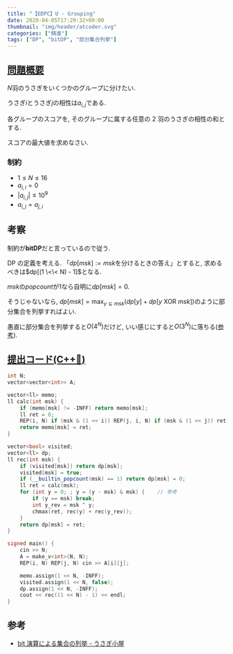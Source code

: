 ```yaml
---
title: "【EDPC】U - Grouping"
date: 2020-04-05T17:29:32+09:00
thumbnail: "img/header/atcoder.svg"
categories: ["精進"]
tags: ["DP", "bitDP", "部分集合列挙"]
---
```


## [問題概要](https://atcoder.jp/contests/dp/tasks/dp_u)

$N$羽のうさぎをいくつかのグループに分けたい.

うさぎ$i$とうさぎ$j$の相性は$a_{i, j}$である.

各グループのスコアを, そのグループに属する任意の 2 羽のうさぎの相性の和とする.

スコアの最大値を求めなさい.

### 制約

- $1 \leq N \leq 16$
- $a_{i, i} = 0$
- $|a_{i, j}| \leq 10^9$
- $a_{i, j} = a_{j, i}$

## 考察

制約が**bitDP**だと言っているので従う.

DP の定義を考える. 「$dp[msk] := msk$を分けるときの答え」とすると, 求めるべきは$dp[(1 \<\< N) - 1]$となる.

$msk$の$popcount$が$1$なら自明に$dp[msk] = 0$.

そうじゃないなら, $\displaystyle dp[msk] = \max_{y \subseteq msk} ( dp[y] + dp[y\ \mathrm{XOR}\ msk] )$のように部分集合を列挙すればよい.

愚直に部分集合を列挙すると$O(4^N)$だけど, いい感じにすると$O(3^N)$に落ちる([参考](#ref)).

## [提出コード(C++:high_brightness:)](https://atcoder.jp/contests/dp/submissions/11574807)

```cpp
int N;
vector<vector<int>> A;

vector<ll> memo;
ll calc(int msk) {
    if (memo[msk] != -INFF) return memo[msk];
    ll ret = 0;
    REP(i, N) if (msk & (1 << i)) REP(j, i, N) if (msk & (1 << j)) ret += A[i][j];
    return memo[msk] = ret;
}

vector<bool> visited;
vector<ll> dp;
ll rec(int msk) {
    if (visited[msk]) return dp[msk];
    visited[msk] = true;
    if (__builtin_popcount(msk) == 1) return dp[msk] = 0;
    ll ret = calc(msk);
    for (int y = 0; ; y = (y - msk) & msk) {    // 参考
        if (y == msk) break;
        int y_rev = msk ^ y;
        chmax(ret, rec(y) + rec(y_rev));
    }
    return dp[msk] = ret;
}

signed main() {
    cin >> N;
    A = make_v<int>(N, N);
    REP(i, N) REP(j, N) cin >> A[i][j];

    memo.assign(1 << N, -INFF);
    visited.assign(1 << N, false);
    dp.assign(1 << N, -INFF);
    cout << rec((1 << N) - 1) << endl;
}
```

<a id="ref"></a>

## 参考

- [bit 演算による集合の列挙 - うさぎ小屋](https://kimiyuki.net/blog/2017/07/16/enumerate-sets-with-bit-manipulation/)
